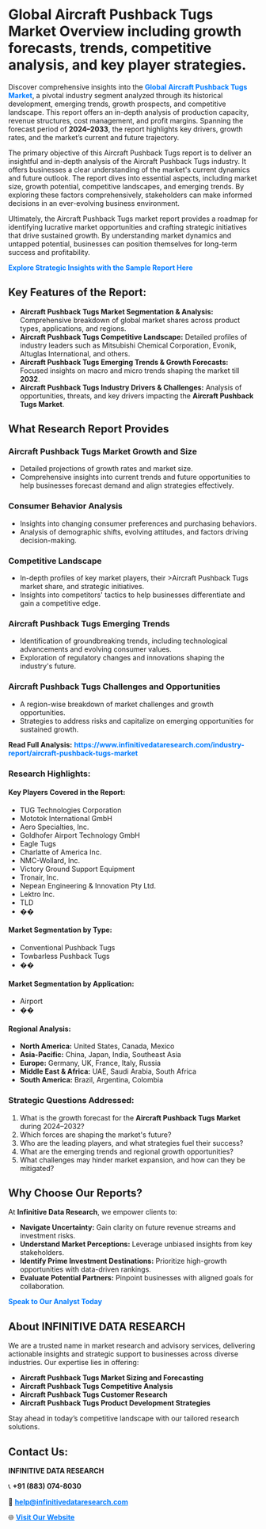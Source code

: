 <h1>Global Aircraft Pushback Tugs Market Overview including growth forecasts, trends, competitive analysis, and key player strategies.</h1>
<p>
Discover comprehensive insights into the 
<a href="https://www.infinitivedataresearch.com/industry-report/aircraft-pushback-tugs-market" rel="dofollow" style="color: #007BFF; text-decoration: none;"><strong>Global Aircraft Pushback Tugs Market</strong></a>, a pivotal industry segment analyzed through its historical development, emerging trends, growth prospects, and competitive landscape. This report offers an in-depth analysis of production capacity, revenue structures, cost management, and profit margins. Spanning the forecast period of <strong>2024–2033</strong>, the report highlights key drivers, growth rates, and the market’s current and future trajectory.
</p>
<p>
The primary objective of this Aircraft Pushback Tugs report is to deliver an insightful and in-depth analysis of the Aircraft Pushback Tugs industry. It offers businesses a clear understanding of the market's current dynamics and future outlook. The report dives into essential aspects, including market size, growth potential, competitive landscapes, and emerging trends. By exploring these factors comprehensively, stakeholders can make informed decisions in an ever-evolving business environment.
</p>
<p>
Ultimately, the Aircraft Pushback Tugs market report provides a roadmap for identifying lucrative market opportunities and crafting strategic initiatives that drive sustained growth. By understanding market dynamics and untapped potential, businesses can position themselves for long-term success and profitability.
</p>
<p>
<a href="https://www.infinitivedataresearch.com/request-sample/reportId=108806" style="color: #007BFF; text-decoration: none;"><strong>Explore Strategic Insights with the Sample Report Here</strong></a>
</p>

<h2>Key Features of the Report:</h2>
<ul>
<li><strong>Aircraft Pushback Tugs Market Segmentation & Analysis:</strong> Comprehensive breakdown of global market shares across product types, applications, and regions.</li>
<li><strong>Aircraft Pushback Tugs Competitive Landscape:</strong> Detailed profiles of industry leaders such as Mitsubishi Chemical Corporation, Evonik, Altuglas International, and others.</li>
<li><strong>Aircraft Pushback Tugs Emerging Trends & Growth Forecasts:</strong> Focused insights on macro and micro trends shaping the market till <strong>2032</strong>.</li>
<li><strong>Aircraft Pushback Tugs Industry Drivers & Challenges:</strong> Analysis of opportunities, threats, and key drivers impacting the <strong>Aircraft Pushback Tugs Market</strong>.</li>
</ul>

<h2>What Research Report Provides</h2>
<h3>Aircraft Pushback Tugs Market Growth and Size</h3>
<ul>
<li>Detailed projections of growth rates and market size.</li>
<li>Comprehensive insights into current trends and future opportunities to help businesses forecast demand and align strategies effectively.</li>
</ul>

<h3>Consumer Behavior Analysis</h3>
<ul>
<li>Insights into changing consumer preferences and purchasing behaviors.</li>
<li>Analysis of demographic shifts, evolving attitudes, and factors driving decision-making.</li>
</ul>

<h3>Competitive Landscape</h3>
<ul>
<li>In-depth profiles of key market players, their >Aircraft Pushback Tugs market share, and strategic initiatives.</li>
<li>Insights into competitors' tactics to help businesses differentiate and gain a competitive edge.</li>
</ul>

<h3>Aircraft Pushback Tugs Emerging Trends</h3>
<ul>
<li>Identification of groundbreaking trends, including technological advancements and evolving consumer values.</li>
<li>Exploration of regulatory changes and innovations shaping the industry's future.</li>
</ul>

<h3>Aircraft Pushback Tugs Challenges and Opportunities</h3>
<ul>
<li>A region-wise breakdown of market challenges and growth opportunities.</li>
<li>Strategies to address risks and capitalize on emerging opportunities for sustained growth.</li>
</ul>
<p><strong>Read Full Analysis:</strong> <a href="https://www.infinitivedataresearch.com/industry-report/aircraft-pushback-tugs-market" rel="dofollow" style="color: #007BFF; text-decoration: none;"><strong>https://www.infinitivedataresearch.com/industry-report/aircraft-pushback-tugs-market</strong></a></p>
<h3>Research Highlights:</h3>
<h4>Key Players Covered in the Report:</h4>
<ul><li>TUG Technologies Corporation</li><li>Mototok International GmbH</li><li>Aero Specialties, Inc.</li><li>Goldhofer Airport Technology GmbH</li><li>Eagle Tugs</li><li>Charlatte of America Inc.</li><li>NMC-Wollard, Inc.</li><li>Victory Ground Support Equipment</li><li>Tronair, Inc.</li><li>Nepean Engineering &amp; Innovation Pty Ltd.</li><li>Lektro Inc.</li><li>TLD</li><li>��</li></ul>
<h4>Market Segmentation by Type:</h4>
<ul><li>Conventional Pushback Tugs</li><li>Towbarless Pushback Tugs</li><li>��</li></ul>
<h4>Market Segmentation by Application:</h4>
<ul><li>Airport</li><li>��</li></ul>

<h4>Regional Analysis:</h4>
<ul>
<li><strong>North America:</strong> United States, Canada, Mexico</li>
<li><strong>Asia-Pacific:</strong> China, Japan, India, Southeast Asia</li>
<li><strong>Europe:</strong> Germany, UK, France, Italy, Russia</li>
<li><strong>Middle East & Africa:</strong> UAE, Saudi Arabia, South Africa</li>
<li><strong>South America:</strong> Brazil, Argentina, Colombia</li>
</ul>

<h3>Strategic Questions Addressed:</h3>
<ol>
<li>What is the growth forecast for the <strong>Aircraft Pushback Tugs Market</strong> during 2024–2032?</li>
<li>Which forces are shaping the market's future?</li>
<li>Who are the leading players, and what strategies fuel their success?</li>
<li>What are the emerging trends and regional growth opportunities?</li>
<li>What challenges may hinder market expansion, and how can they be mitigated?</li>
</ol>

<h2>Why Choose Our Reports?</h2>
<p>At <strong>Infinitive Data Research</strong>, we empower clients to:</p>
<ul>
<li><strong>Navigate Uncertainty:</strong> Gain clarity on future revenue streams and investment risks.</li>
<li><strong>Understand Market Perceptions:</strong> Leverage unbiased insights from key stakeholders.</li>
<li><strong>Identify Prime Investment Destinations:</strong> Prioritize high-growth opportunities with data-driven rankings.</li>
<li><strong>Evaluate Potential Partners:</strong> Pinpoint businesses with aligned goals for collaboration.</li>
</ul>
<p><a href="https://www.infinitivedataresearch.com/industry-report/aircraft-pushback-tugs-market" rel="dofollow" style="color: #007BFF; text-decoration: none;"><strong>Speak to Our Analyst Today</strong></a></p>

<h2>About INFINITIVE DATA RESEARCH</h2>
<p>We are a trusted name in market research and advisory services, delivering actionable insights and strategic support to businesses across diverse industries. Our expertise lies in offering:</p>
<ul>
<li><strong>Aircraft Pushback Tugs Market Sizing and Forecasting</strong></li>
<li><strong>Aircraft Pushback Tugs Competitive Analysis</strong></li>
<li><strong>Aircraft Pushback Tugs Customer Research</strong></li>
<li><strong>Aircraft Pushback Tugs Product Development Strategies</strong></li>
</ul>
<p>Stay ahead in today’s competitive landscape with our tailored research solutions.</p>

<h2>Contact Us:</h2>
<p><strong>INFINITIVE DATA RESEARCH</strong></p>
<p>📞 <strong>+91 (883) 074-8030</strong></p>
<p>📧 <strong><a href="mailto:help@infinitivedataresearch.com" style="color: #007BFF;">help@infinitivedataresearch.com</a></strong></p>
<p>🌐 <strong><a href="https://www.infinitivedataresearch.com" rel="dofollow" style="color: #007BFF;">Visit Our Website</a></strong></p>